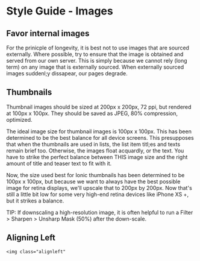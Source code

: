 # Style Guide - Images

## Favor internal images

For the prinicple of longevity, it is best not to use images that are sourced externally. Where possible, try to ensure that the image is obtained 
and served from our own server. This is simply because we cannot rely (long term) on any image that is externally sourced. When externally sourced images suddenl;y dissapear, our pages degrade.

## Thumbnails

Thumbnail images should be sized at 200px x 200px, 72 ppi, but rendered at 100px x 100px. They should be saved as JPEG, 80% compression, optimized.

The ideal image size for thumbnail images is 100px x 100px. This has been determined to be the best balance for all device screens. This presupposes that when the thumbnails are used in lists, the list item titl;es and texts remain brief too. Otherwise, the images float acquardly, or the text. You have to strike the perfect balance between THIS image size and the right amount of title and teaser text to fit with it.

Now, the size used best for Ionic thumbnails has been determined to be 100px x 100px, but because we want to always have the best possible image for retina displays, we'll upscale that to 200px by 200px. Now that's still a little bit low for some very high-end retina devices like iPhone XS +, but it strikes a balance.

TIP: If downscaling a high-resolution image, it is often helpful to run a Filter > Sharpen > Unsharp Mask (50%) after the down-scale.

## Aligning Left

`<img class="alignleft"`